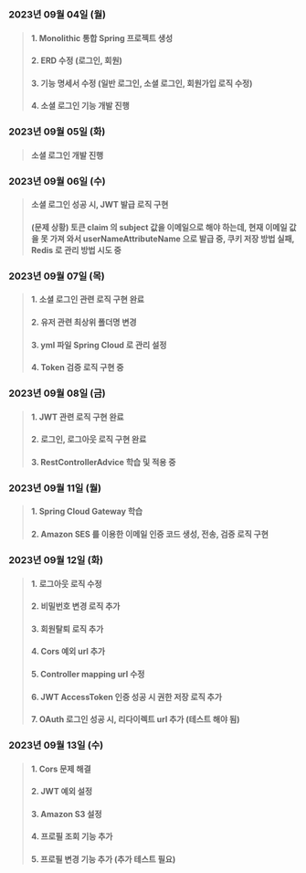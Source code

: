 ### 2023년 09월 04일 (월)

> #### 1. Monolithic 통합 Spring 프로젝트 생성
>
> #### 2. ERD 수정 (로그인, 회원)
>
> #### 3. 기능 명세서 수정 (일반 로그인, 소셜 로그인, 회원가입 로직 수정)
>
> #### 4. 소셜 로그인 기능 개발 진행

### 2023년 09월 05일 (화)

> #### 소셜 로그인 개발 진행

### 2023년 09월 06일 (수)

> #### 소셜 로그인 성공 시, JWT 발급 로직 구현
>
> #### (문제 상황) 토큰 claim 의 subject 값을 이메일으로 해야 하는데, 현재 이메일 값을 못 가져 와서 userNameAttributeName 으로 발급 중, 쿠키 저장 방법 실패, Redis 로 관리 방법 시도 중

### 2023년 09월 07일 (목)

> #### 1. 소셜 로그인 관련 로직 구현 완료
>
> #### 2. 유저 관련 최상위 폴더명 변경
>
> #### 3. yml 파일 Spring Cloud 로 관리 설정
>
> #### 4. Token 검증 로직 구현 중

### 2023년 09월 08일 (금)

> #### 1. JWT 관련 로직 구현 완료
>
> #### 2. 로그인, 로그아웃 로직 구현 완료
>
> #### 3. RestControllerAdvice 학습 및 적용 중

### 2023년 09월 11일 (월)

> #### 1. Spring Cloud Gateway 학습
>
> #### 2. Amazon SES 를 이용한 이메일 인증 코드 생성, 전송, 검증 로직 구현

### 2023년 09월 12일 (화)

> #### 1. 로그아웃 로직 수정
>
> #### 2. 비밀번호 변경 로직 추가
>
> #### 3. 회원탈퇴 로직 추가
>
> #### 4. Cors 예외 url 추가
>
> #### 5. Controller mapping url 수정
>
> #### 6. JWT AccessToken 인증 성공 시 권한 저장 로직 추가
>
> #### 7. OAuth 로그인 성공 시, 리다이렉트 url 추가 (테스트 해야 됨)

### 2023년 09월 13일 (수)

> #### 1. Cors 문제 해결
>
> #### 2. JWT 예외 설정
>
> #### 3. Amazon S3 설정
>
> #### 4. 프로필 조회 기능 추가
>
> #### 5. 프로필 변경 기능 추가 (추가 테스트 필요)
